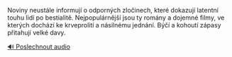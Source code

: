 
Noviny neustále informují o odporných zločinech, které dokazují latentní touhu lidí po bestialitě. Nejpopulárnější jsou ty romány a dojemné filmy, ve kterých dochází ke krveprolití a násilnému jednání. Býčí a kohoutí zápasy přitahují velké davy.

[🔊 Poslechnout audio](/data/7-paragraphs/audio/chapter_38/para_007-Noviny-neustle-informuj-o-odpornch-zloinech-k.mp3)
